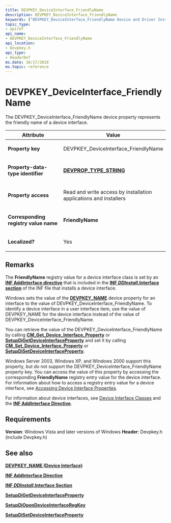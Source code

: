 ```yaml
---
title: DEVPKEY_DeviceInterface_FriendlyName
description: DEVPKEY_DeviceInterface_FriendlyName
keywords: ["DEVPKEY_DeviceInterface_FriendlyName Device and Driver Installation"]
topic_type:
- apiref
api_name:
- DEVPKEY_DeviceInterface_FriendlyName
api_location:
- Devpkey.h
api_type:
- HeaderDef
ms.date: 10/17/2018
ms.topic: reference
---
```


# DEVPKEY_DeviceInterface_FriendlyName


The DEVPKEY_DeviceInterface_FriendlyName device property represents the friendly name of a device interface.

<table>
<colgroup>
<col width="50%" />
<col width="50%" />
</colgroup>
<thead>
<tr>
<th>Attribute</th>
<th>Value</th>
</tr>
</thead>
<tbody>
<tr class="odd">
<td align="left"><p><strong>Property key</strong></p></td>
<td align="left"><p>DEVPKEY_DeviceInterface_FriendlyName</p></td>
</tr>
<tr class="even">
<td align="left"><p><strong>Property-data-type identifier</strong></p></td>
<td align="left"><p><a href="devprop-type-string.md" data-raw-source="[&lt;strong&gt;DEVPROP_TYPE_STRING&lt;/strong&gt;](devprop-type-string.md)"><strong>DEVPROP_TYPE_STRING</strong></a></p></td>
</tr>
<tr class="odd">
<td align="left"><p><strong>Property access</strong></p></td>
<td align="left"><p>Read and write access by installation applications and installers</p></td>
</tr>
<tr class="even">
<td align="left"><p><strong>Corresponding registry value name</strong></p></td>
<td align="left"><p><strong>FriendlyName</strong></p></td>
</tr>
<tr class="odd">
<td align="left"><p><strong>Localized?</strong></p></td>
<td align="left"><p>Yes</p></td>
</tr>
</tbody>
</table>

 

## Remarks

The **FriendlyName** registry value for a device interface class is set by an [**INF AddInterface directive**](./inf-addinterface-directive.md) that is included in the [**INF *DDInstall*.Interface section**](./inf-ddinstall-interfaces-section.md) of the INF file that installs a device interface.

Windows sets the value of the [**DEVPKEY_NAME**](devpkey-name--device-interface-.md) device property for an interface to the value of DEVPKEY_DeviceInterface_FriendlyName. To identify a device interface in a user interface item, use the value of DEVPKEY_NAME for the device interface instead of the value of DEVPKEY_DeviceInterface_FriendlyName.

You can retrieve the value of the DEVPKEY_DeviceInterface_FriendlyName by calling [**CM_Get_Device_Interface_Property**](/windows/win32/api/cfgmgr32/nf-cfgmgr32-cm_get_device_interface_propertyw) or [**SetupDiGetDeviceInterfaceProperty**](/windows/win32/api/setupapi/nf-setupapi-setupdigetdeviceinterfacepropertyw) and set it by calling [**CM_Set_Device_Interface_Property**](/windows/win32/api/cfgmgr32/nf-cfgmgr32-cm_set_device_interface_propertyw) or [**SetupDiSetDeviceInterfaceProperty**](/windows/win32/api/setupapi/nf-setupapi-setupdisetdeviceinterfacepropertyw).

Windows Server 2003, Windows XP, and Windows 2000 support this property, but do not support the DEVPKEY_DeviceInterface_FriendlyName property key. You can access the value of this property by accessing the corresponding **FriendlyName** registry entry value for the device interface. For information about how to access a registry entry value for a device interface, see [Accessing Device Interface Properties](./accessing-device-interface-properties.md).

For information about device interfaces, see [Device Interface Classes](./overview-of-device-interface-classes.md) and the [**INF AddInterface Directive**](./inf-addinterface-directive.md).

## Requirements

**Version**: Windows Vista and later versions of Windows
**Header**: Devpkey.h (include Devpkey.h)


## See also


[**DEVPKEY_NAME (Device Interface)**](devpkey-name--device-interface-.md)

[**INF AddInterface Directive**](./inf-addinterface-directive.md)

[**INF *DDInstall*.Interface Section**](./inf-ddinstall-interfaces-section.md)

[**SetupDiGetDeviceInterfaceProperty**](/windows/win32/api/setupapi/nf-setupapi-setupdigetdeviceinterfacepropertyw)

[**SetupDiOpenDeviceInterfaceRegKey**](/windows/win32/api/setupapi/nf-setupapi-setupdiopendeviceinterfaceregkey)

[**SetupDiSetDeviceInterfaceProperty**](/windows/win32/api/setupapi/nf-setupapi-setupdisetdeviceinterfacepropertyw)

 

